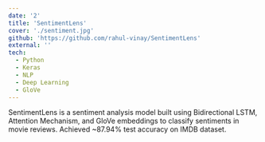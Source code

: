 ```yaml
---
date: '2'
title: 'SentimentLens'
cover: './sentiment.jpg'
github: 'https://github.com/rahul-vinay/SentimentLens'
external: ''
tech:
  - Python
  - Keras
  - NLP
  - Deep Learning
  - GloVe
---
```


SentimentLens is a sentiment analysis model built using Bidirectional LSTM, Attention Mechanism, and GloVe embeddings to classify sentiments in movie reviews. Achieved ~87.94% test accuracy on IMDB dataset.
